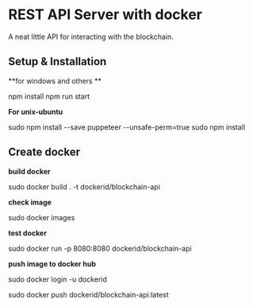 # REST API Server with docker

A neat little API for interacting with the blockchain.

## Setup & Installation

**for windows and others **

npm install
npm run start

**For unix-ubuntu**

sudo npm install --save puppeteer --unsafe-perm=true
sudo npm install

## **Create docker**

**build docker**

sudo docker build . -t dockerid/blockchain-api

**check image**

sudo docker images

**test docker**

sudo docker run -p 8080:8080 dockerid/blockchain-api

**push image to docker hub**

sudo docker login -u dockerid

sudo docker push dockerid/blockchain-api:latest
